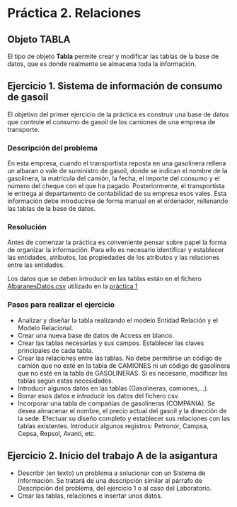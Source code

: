 # Práctica 2. Relaciones


## Objeto TABLA  
El tipo de objeto **Tabla** permite crear y modificar las tablas de la base de datos, que es donde realmente se almacena toda la información.  

## Ejercicio 1.  Sistema de información de consumo de gasoil
El objetivo del primer ejercicio de la práctica es construir una base de datos que controle el consumo de gasoil de los camiones de una empresa de transporte. 

### Descripción del problema

En esta empresa, cuando el transportista reposta en una gasolinera rellena un albaran o vale de suministro de gasoil, donde se indican el nombre de la gasolinera, la matrícula del camión, la fecha, el importe del consumo y el número del cheque con el que ha pagado. Posteriormente, el transportista le entrega al departamento de contabilidad de su empresa esos vales. Esta  información debe introducirse de forma manual en el ordenador, rellenando las tablas de la base de datos.  

### Resolución
Antes de comenzar la práctica es conveniente pensar sobre papel la forma de organizar la información. Para ello es necesario identificar y establecer las entidades, atributos, las propiedades de los atributos y las relaciones entre las entidades.  

Los datos que se deben introducir en las tablas están en el fichero [AlbaranesDatos.csv](AlbaranesDatos.csv) utilizado en la [práctica 1](Practica1)

### Pasos para realizar el ejercicio
- Analizar y diseñar la tabla realizando el modelo Entidad Relación y el Modelo Relacional.
- Crear una nueva base de datos de Access en blanco.
- Crear las tablas necesarias y sus campos. Establecer las claves principales de cada tabla. 
- Crear las relaciones entre las tablas. No debe permitirse un código de camión que no esté en la tabla de CAMIONES ni un código de gasolinera que no esté en la tabla de GASOLINERAS. Si es necesario, modificar las tablas según estas necesidades.
- Introducir algunos datos en las tablas (Gasolineras, camiones,…).
- Borrar esos datos e introducir los datos del fichero csv.
- Incorporar una tabla de compañías de gasolineras (COMPANIA). Se desea almacenar el nombre, el precio actual del gasoil y la dirección de la sede. Efectuar su diseño completo y establecer sus relaciones con las tablas existentes. Introducir algunos registros: Petronor, Campsa, Cepsa, Repsol, Avanti, etc.

## Ejercicio 2.  Inicio del trabajo A de la asigantura

- Describir (en texto) un problema a solucionar con un Sistema de Información. Se tratará de una descripción similar al párrafo de Descripción del problema, del ejercicio 1 o al caso del Laboratorio.  
- Crear las tablas, relaciones e insertar unos datos.
